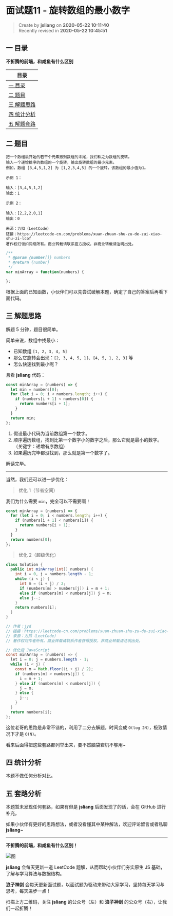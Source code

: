 面试题11 - 旋转数组的最小数字
===

> Create by **jsliang** on **2020-05-22 10:11:40**  
> Recently revised in **2020-05-22 10:45:51**  

## 一 目录

**不折腾的前端，和咸鱼有什么区别**

| 目录                                                                                         |
| -------------------------------------------------------------------------------------------- |
| [一 目录](#chapter-one)                                                                      |
| [二 题目](#chapter-two)           |
| [三 解题思路](#chapter-three) |
| [四 统计分析](#chapter-four)    |
| [五 解题套路](#chapter-five)    |

## 二 题目



```
把一个数组最开始的若干个元素搬到数组的末尾，我们称之为数组的旋转。
输入一个递增排序的数组的一个旋转，输出旋转数组的最小元素。
例如，数组 [3,4,5,1,2] 为 [1,2,3,4,5] 的一个旋转，该数组的最小值为1。  

示例 1：

输入：[3,4,5,1,2]
输出：1

示例 2：

输入：[2,2,2,0,1]
输出：0

来源：力扣（LeetCode）
链接：https://leetcode-cn.com/problems/xuan-zhuan-shu-zu-de-zui-xiao-shu-zi-lcof
著作权归领扣网络所有。商业转载请联系官方授权，非商业转载请注明出处。
```

```js
/**
 * @param {number[]} numbers
 * @return {number}
 */
var minArray = function(numbers) {

};
```

根据上面的已知函数，小伙伴们可以先尝试破解本题，确定了自己的答案后再看下面代码。

## 三 解题思路



解题 5 分钟，题目很简单。

简单来说，数组中找最小：

* 已知数组 `[1, 2, 3, 4, 5]`
* 那么它旋转会出现：`[2, 3, 4, 5, 1]`、`[4, 5, 1, 2, 3]` 等
* 怎么快速找到最小呢？

且看 **jsliang** 代码：

```js
const minArray = (numbers) => {
  let min = numbers[0];
  for (let i = 0; i < numbers.length; i++) {
    if (numbers[i + 1] < numbers[0]) {
      return numbers[i + 1];
    }
  }
  return min;
};
```

1. 假设最小代码为当前数组第一个数字。
2. 顺序遍历数组，找到比第一个数字小的数字之后，那么它就是最小的数字。（关键字：递增有序数组）
3. 如果遍历完毕都没找到，那么就是第一个数字了。

解读完毕。

---

当然，我们还可以进一步优化：

> 优化 1（节省空间）

我们为什么需要 `min`，完全可以不需要啊！

```js
const minArray = (numbers) => {
  for (let i = 0; i < numbers.length; i++) {
    if (numbers[i + 1] < numbers[i]) {
      return numbers[i + 1];
    }
  }
  return numbers[0];
};
```

> 优化 2（超级优化）

```java
class Solution {
  public int minArray(int[] numbers) {
    int i = 0, j = numbers.length - 1;
    while (i < j) {
      int m = (i + j) / 2;
      if (numbers[m] > numbers[j]) i = m + 1;
      else if (numbers[m] < numbers[j]) j = m;
      else j--;
    }
    return numbers[i];
  }
}

// 作者：jyd
// 链接：https://leetcode-cn.com/problems/xuan-zhuan-shu-zu-de-zui-xiao-shu-zi-lcof/solution/mian-shi-ti-11-xuan-zhuan-shu-zu-de-zui-xiao-shu-3/
// 来源：力扣（LeetCode）
// 著作权归作者所有。商业转载请联系作者获得授权，非商业转载请注明出处。

// 优化后 JavaScript
const minArray = (numbers) => {
  let i = 0; j = numbers.length - 1;
  while (i < j) {
    const m = Math.floor((i + j) / 2);
    if (numbers[m] > numbers[j]) {
      i = m + 1;
    } else if (numbers[m] < numbers[j]) {
      j = m;
    } else {
      j--;
    }
  }
  return numbers[i];
};
```

这位老哥的思路是非常不错的，利用了二分去解题，时间变成 `O(log 2N)`，极致情况下才是 `O(N)`。

看来后面得把这些套路都列举出来，要不然脑袋宕机不够用~

## 四 统计分析



本题不做任何分析对比。

## 五 套路分析



本题暂未发现任何套路，如果有但是 **jsliang** 后面发现了的话，会在 GitHub 进行补充。

如果小伙伴有更好的思路想法，或者没看懂其中某种解法，欢迎评论留言或者私聊 **jsliang**~

---

**不折腾的前端，和咸鱼有什么区别！**

![图](https://github.com/LiangJunrong/document-library/blob/master/public-repertory/img/z-index-small.png?raw=true)

**jsliang** 会每天更新一道 LeetCode 题解，从而帮助小伙伴们夯实原生 JS 基础，了解与学习算法与数据结构。

**浪子神剑** 会每天更新面试题，以面试题为驱动来带动大家学习，坚持每天学习与思考，每天进步一点！

扫描上方二维码，关注 **jsliang** 的公众号（左）和 **浪子神剑** 的公众号（右），让我们一起折腾！

